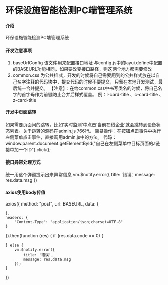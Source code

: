 # 环保设施智能检测PC端管理系统

#### 介绍
环保设施智能检测PC端管理系统


#### 开发注意事项
1. baseUrlConfig 该文件用来配置接口地址 与config.js中的layui.define中配置的BASEURL功能相同，如果要改变接口路径，则这两个地方都需要修改
2. common.css 为公共样式，开发的时候将自己需要用到的公共样式放在以自己名字注释的代码块中，提交代码的时候不要提交，只留在本地开发测试，最后统一合并提交。
	【注意】: 在给common.css中书写类名的时候，将自己名字的首字母作为前缀防止合并后样式覆盖。 例：l-card-title 、c-card-title 、z-card-title


#### 开发中页面跳转

如果需要页面间的跳转，比如'实时监测'中点击'当前在线企业'就会跳转到设备状态列表。关于跳转的源码在admin.js 766行。
简易操作：在按钮点击事件中执行左侧菜单点击事件，直接调用admin.js中的方法。
代码： window.parent.document.getElementById("自己在左侧菜单中目标页面的a链接中加一个ID").click(); 

#### 接口异常处理方式

统一用这个弹窗提示出来异常信息
vm.$notify.error({
	title: '错误',
	message: res.data.msg
})

#### axios使用body传值

axios({
	method: "post",
	url: BASEURL,
	data: {
	    
	},
	headers: {
	    "Content-Type": "application/json;charset=UTF-8"
	}
}).then(function (res) {
	if (res.data.code == 0) {
	    
	} else {
	    vm.$notify.error({
	        title: '错误',
	        message: res.data.msg
	    });
	}
})